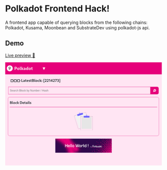 # Polkadot Frontend Hack!

A frontend app capable of querying blocks from the following chains: Polkadot, Kusama, Moonbean and SubstrateDev using polkadot-js api.

## Demo
[Live preview :rocket:](https://adnfx2.github.io/frontendPolkadot/)

![PolkaHack Image](/assets/polkaPreview.png)
